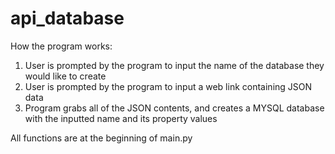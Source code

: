 # api_database
How the program works:
1. User is prompted by the program to input the name of the database they would like to create
2. User is prompted by the program to input a web link containing JSON data
3. Program grabs all of the JSON contents, and creates a MYSQL database with the inputted name and its property values

All functions are at the beginning of main.py